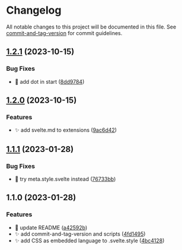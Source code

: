 # Changelog

All notable changes to this project will be documented in this file. See [commit-and-tag-version](https://github.com/absolute-version/commit-and-tag-version) for commit guidelines.

## [1.2.1](https://github.com/henrikvilhelmberglund/vscode-svx/compare/v1.2.0...v1.2.1) (2023-10-15)


### Bug Fixes

* :bug: add dot in start ([8dd9784](https://github.com/henrikvilhelmberglund/vscode-svx/commit/8dd9784e71cfb3bd6f2801963b9baf3c41b5a9c7))

## [1.2.0](https://github.com/henrikvilhelmberglund/vscode-svx/compare/v1.1.1...v1.2.0) (2023-10-15)


### Features

* :sparkles: add svelte.md to extensions ([9ac6d42](https://github.com/henrikvilhelmberglund/vscode-svx/commit/9ac6d42a62d2c7d9718df9065297bcb052bf4df8))

## [1.1.1](https://github.com/henrikvilhelmberglund/vscode-svx/compare/v1.1.0...v1.1.1) (2023-01-28)


### Bug Fixes

* :bug: try meta.style.svelte instead ([76733bb](https://github.com/henrikvilhelmberglund/vscode-svx/commit/76733bb4fa9dad8052851aaed5af0d6443718e69))

## 1.1.0 (2023-01-28)


### Features

* :memo: update README ([a42592b](https://github.com/henrikvilhelmberglund/vscode-svx/commit/a42592b67061bef65cce5c9c421c8c41ba43897e))
* :sparkles: add commit-and-tag-version and scripts ([4fd1495](https://github.com/henrikvilhelmberglund/vscode-svx/commit/4fd1495d58f4c7bf9ee7577932ec2da3652e3b06))
* :sparkles: add CSS as embedded language to .svelte.style ([4bc4128](https://github.com/henrikvilhelmberglund/vscode-svx/commit/4bc4128c3609249f8a696603e2290682db2b6769))
